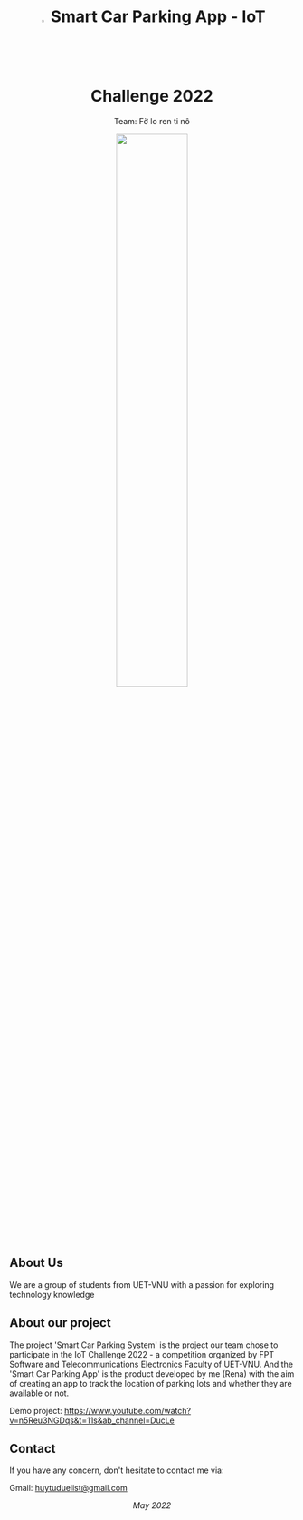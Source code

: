 <h1 align="center">
    <img width="3%" src="https://github.com/renadayne/smart_car_parking_app/assets/78185992/3fe31c50-fde6-44ac-bdd3-5eabcc1db647">
    Smart Car Parking App - IoT Challenge 2022
</h1>
<p align="center">Team: Fờ lo ren ti nô</p>
<p align="center"><a href="https://github.com/renadayne/smart_car_parking_app"><img width="50%" src="https://github.com/renadayne/smart_car_parking_app/assets/78185992/e27473f1-6d1c-48b4-abd9-442becb34cda"></a></p>

## About Us
We are a group of students from UET-VNU with a passion for exploring technology knowledge

## About our project
The project 'Smart Car Parking System' is the project our team chose to participate in the IoT Challenge 2022 - a competition organized by FPT Software and Telecommunications Electronics Faculty of UET-VNU. And the 'Smart Car Parking App' is the product developed by me (Rena) with the aim of creating an app to track the location of parking lots and whether they are available or not.

Demo project: https://www.youtube.com/watch?v=n5Reu3NGDqs&t=11s&ab_channel=DucLe

## Contact
If you have any concern, don't hesitate to contact me via:

Gmail: huytuduelist@gmail.com
<p align="center"><i>May 2022</i></p>

